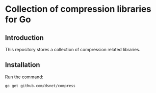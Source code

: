 # Collection of compression libraries for Go #

## Introduction ##

This repository stores a collection of compression related libraries.


## Installation ##

Run the command:

```go get github.com/dsnet/compress```
